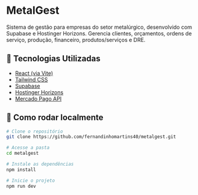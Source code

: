 # MetalGest

Sistema de gestão para empresas do setor metalúrgico, desenvolvido com Supabase e Hostinger Horizons. Gerencia clientes, orçamentos, ordens de serviço, produção, financeiro, produtos/serviços e DRE.

## 🚀 Tecnologias Utilizadas

- [React (via Vite)](https://vitejs.dev/)
- [Tailwind CSS](https://tailwindcss.com/)
- [Supabase](https://supabase.com/)
- [Hostinger Horizons](https://www.hostinger.com/horizons)
- [Mercado Pago API](https://www.mercadopago.com.br/developers/)

## 🔧 Como rodar localmente

```bash
# Clone o repositório
git clone https://github.com/fernandinhomartins40/metalgest.git

# Acesse a pasta
cd metalgest

# Instale as dependências
npm install

# Inicie o projeto
npm run dev
